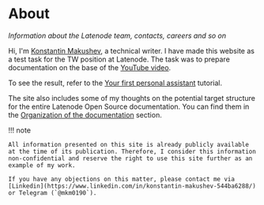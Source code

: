 # About

_Information about the Latenode team, contacts, careers and so on_

Hi, I'm [Konstantin Makushev](https://www.linkedin.com/in/konstantin-makushev-544ba6288/), a technical writer. I have made this website as a test task for the TW position at Latenode. The task was to prepare documentation on the base of the [YouTube video](https://www.youtube.com/watch?v=NgsPWwsHHF0).

To see the result, refer to the [Your first personal assistant](./basic_tutorials/first_pa.md) tutorial.

The site also includes some of my thoughts on the potential target structure for the entire Latenode Open Source documentation. You can find them in the [Organization of the documentation](./index.md#organization) section.

!!! note

    All information presented on this site is already publicly available at the time of its publication. Therefore, I consider this information non-confidential and reserve the right to use this site further as an example of my work.

    If you have any objections on this matter, please contact me via [Linkedin](https://www.linkedin.com/in/konstantin-makushev-544ba6288/) or Telegram (`@mkm0190`).
